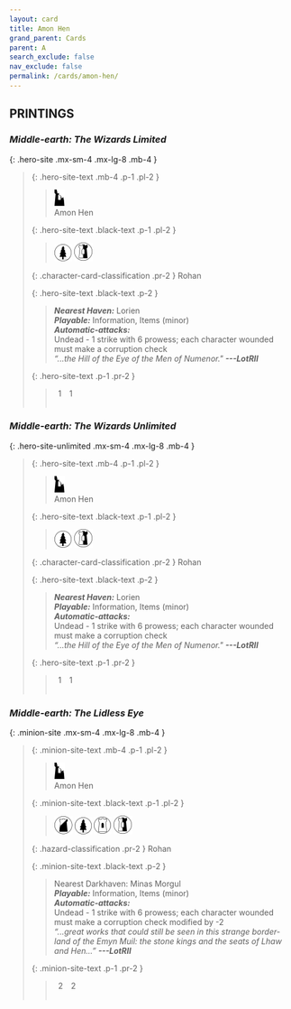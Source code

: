 ```yaml
---
layout: card
title: Amon Hen
grand_parent: Cards
parent: A
search_exclude: false
nav_exclude: false
permalink: /cards/amon-hen/
---
```


## PRINTINGS


### _Middle-earth: The Wizards Limited_

{: .hero-site .mx-sm-4 .mx-lg-8 .mb-4 }
> {: .hero-site-text .mb-4 .p-1 .pl-2 }
> > <div class="card-mp"><img src="/assets/images/ruinlair.svg"></div>
> > <div class="character-card-name">Amon Hen</div>
>
> {: .hero-site-text .black-text .p-1 .pl-2 }
> > ![](/assets/images/wilderness.svg) ![](/assets/images/border-land.svg)
>
> {: .character-card-classification .pr-2 }
> Rohan
>
> {: .hero-site-text .black-text .p-2 }
> > _**Nearest Haven:**_ Lorien <br>_**Playable:**_ Information, Items (minor) <br>_**Automatic-attacks:**_<br> Undead - 1 strike with 6 prowess; each character wounded must make a corruption check  <br>_“...the Hill of the Eye of the Men of Numenor."_ ***---&#65279;LotRII*** 
> 
> {: .hero-site-text .p-1 .pr-2 }
> > <div class="hero-site-draw"><span class="hero-you-draw">&ensp;1&ensp;</span><span class="hero-opp-draw">&ensp;1&ensp;</span></div>
> > <div class="card-corruption">&nbsp;</div>

### _Middle-earth: The Wizards Unlimited_

{: .hero-site-unlimited .mx-sm-4 .mx-lg-8 .mb-4 }
> {: .hero-site-text .mb-4 .p-1 .pl-2 }
> > <div class="card-mp"><img src="/assets/images/ruinlair.svg"></div>
> > <div class="character-card-name">Amon Hen</div>
>
> {: .hero-site-text .black-text .p-1 .pl-2 }
> > ![](/assets/images/wilderness.svg) ![](/assets/images/border-land.svg)
>
> {: .character-card-classification .pr-2 }
> Rohan
>
> {: .hero-site-text .black-text .p-2 }
> > _**Nearest Haven:**_ Lorien <br>_**Playable:**_ Information, Items (minor) <br>_**Automatic-attacks:**_<br> Undead - 1 strike with 6 prowess; each character wounded must make a corruption check  <br>_“...the Hill of the Eye of the Men of Numenor."_ ***---&#65279;LotRII*** 
> 
> {: .hero-site-text .p-1 .pr-2 }
> > <div class="hero-site-draw"><span class="hero-you-draw">&ensp;1&ensp;</span><span class="hero-opp-draw">&ensp;1&ensp;</span></div>
> > <div class="card-corruption">&nbsp;</div>

### _Middle-earth: The Lidless Eye_

{: .minion-site .mx-sm-4 .mx-lg-8 .mb-4 }
> {: .minion-site-text .mb-4 .p-1 .pl-2 }
> > <div class="card-mp"><img src="/assets/images/ruinlair.svg"></div>
> > <div class="card-name">Amon Hen</div>
>
> {: .minion-site-text .black-text .p-1 .pl-2 }
> > ![](/assets/images/shadow-land.svg) ![](/assets/images/wilderness.svg) ![](/assets/images/free-domain.svg) ![](/assets/images/border-land.svg)
>
> {: .hazard-classification .pr-2 }
> Rohan
>
> {: .minion-site-text .black-text .p-2 }
> > Nearest Darkhaven: Minas Morgul <br>_**Playable:**_ Information, Items (minor) <br>_**Automatic-attacks:**_<br> Undead - 1 strike with 6 prowess; each character wounded must make a corruption check modified by -2  <br>_“...great works that could still be seen in this strange border-land of the Emyn Muil: the stone kings and the seats of Lhaw and Hen...”_ ***---&#65279;LotRII*** 
> 
> {: .minion-site-text .p-1 .pr-2 }
> > <div class="hero-site-draw"><span class="minion-you-draw">&ensp;2&ensp;</span><span class="minion-opp-draw">&ensp;2&ensp;</span></div>
> > <div class="card-corruption">&nbsp;</div>
